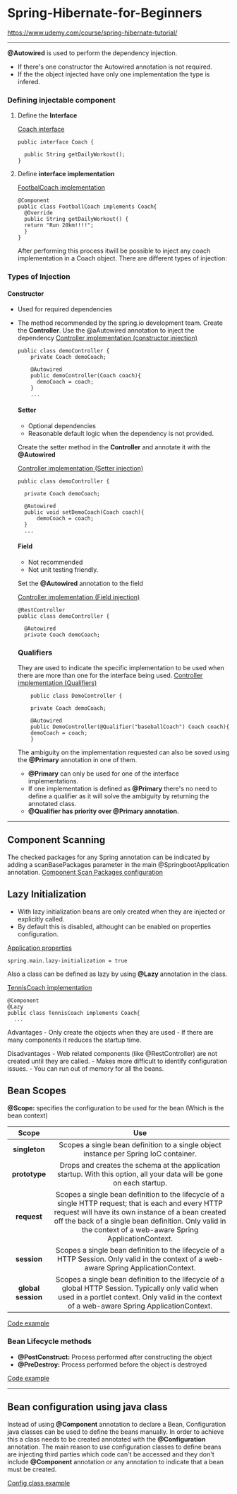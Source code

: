   # Spring-Hibernate-for-Beginners

https://www.udemy.com/course/spring-hibernate-tutorial/
____

**@Autowired** is used to perform the dependency injection.
- If there's one constructor the Autowired annotation is not required. 
- If the the object injected have only one implementation the type is infered.

### Defining injectable component

1. Define the **Interface**

   [Coach interface](https://github.com/carlosreyplanelles/Spring-Hibernate-for-Beginners/blob/main/02-spring-boot-spring-core/02-component-scanning/src/main/java/com/luv2code/springcoredemo/common/Coach.java)

   ```
   public interface Coach {

     public String getDailyWorkout();
   }
   ```

2. Define **interface implementation**

   [FootbalCoach implementation](src/main/java/com/luv2code/springcoredemo/common/FootballCoach.java)

   ```
   @Component
   public class FootballCoach implements Coach{
     @Override
     public String getDailyWorkout() {
     return "Run 20km!!!!";
     }
   }
   ```
   After performing this process itwill be possible to inject any coach implementation in a Coach object. There are different types of injection:
  ### Types of Injection
  #### Constructor
  - Used for required dependencies
  - The method recommended by the spring.io development team.
    Create the **Controller**. Use the @aAutowired annotation to inject the dependency
      [Controller implementation (constructor injection)](https://github.com/carlosreyplanelles/Spring-Hibernate-for-Beginners/blob/main/02-spring-boot-spring-core/02-component-scanning/src/main/java/com/luv2code/springcoredemo/rest/demoController.java)

      ```
      public class demoController {
          private Coach demoCoach;

          @Autowired
          public demoController(Coach coach){
            demoCoach = coach;
          }
          ...
      ```
    #### Setter
      - Optional dependencies
      - Reasonable default logic when the dependency is not provided.

      Create the setter method in the **Controller** and annotate it with the **@Autowired**

      [Controller implementation (Setter injection)](https://github.com/carlosreyplanelles/Spring-Hibernate-for-Beginners/blob/main/02-spring-boot-spring-core/03-setter-injection/src/main/java/com/luv2code/springcoredemo/rest/demoController.java)
      ```
      public class demoController {

        private Coach demoCoach;

        @Autowired
        public void setDemoCoach(Coach coach){
            demoCoach = coach;
        }
        ...
      ```

    #### Field 
      - Not recommended
      - Not unit testing friendly.

      Set the **@Autowired** annotation to the field

      [Controller implementation (Field injection)](https://github.com/carlosreyplanelles/Spring-Hibernate-for-Beginners/blob/main/02-spring-boot-spring-core/04-field-injection/src/main/java/com/luv2code/springcoredemo/rest/demoController.java)
      ```
      @RestController
      public class demoController {

        @Autowired
        private Coach demoCoach;
      ```
    ### Qualifiers

    They are used to indicate the specific implementation to be used when there are more than one for the interface being used. 
    [Controller implementation (Qualifiers)](https://github.com/carlosreyplanelles/Spring-Hibernate-for-Beginners/blob/main/02-spring-boot-spring-core/05-qualifiers/src/main/java/com/luv2code/springcoredemo/rest/DemoController.java)
    ```
        public class DemoController {

        private Coach demoCoach;

        @Autowired
        public DemoController(@Qualifier("baseballCoach") Coach coach){
        demoCoach = coach;
        }
    ```

    The ambiguity on the implementation requested can also be soved using the **@Primary** annotation in one of them.
    - **@Primary** can only be used for one of the interface implementations.
    - If one implementation is defined as **@Primary** there's no need to define a qualifier as it will solve the ambiguity by returning the annotated class.
    -  **@Qualifier has priority over @Primary annotation.**

____

## Component Scanning
The checked packages for any Spring annotation can be indicated by adding a scanBasePackages parameter in the main @SpringbootApplication annotation.
[Component Scan Packages configuration](https://github.com/carlosreyplanelles/Spring-Hibernate-for-Beginners/blob/main/02-spring-boot-spring-core/02-component-scanning/src/main/java/com/luv2code/springcoredemo/SpringcoredemoApplication.java)

## Lazy Initialization

  - With lazy initialization beans are only created when they are injected or explicitly called.
  - By default this is disabled, althought can be enabled on properties configuration.

  [Application properties](https://github.com/carlosreyplanelles/Spring-Hibernate-for-Beginners/blob/main/02-spring-boot-spring-core/07-Lazy/src/main/resources/application.properties)
  ```
  spring.main.lazy-initialization = true
  ```
  Also a class can be defined as lazy by using **@Lazy** annotation in the class.

  [TennisCoach implementation](https://github.com/carlosreyplanelles/Spring-Hibernate-for-Beginners/blob/main/02-spring-boot-spring-core/07-Lazy/src/main/java/com/luv2code/springcoredemo/common/TennisCoach.java)
  ```
  @Component
  @Lazy
  public class TennisCoach implements Coach{
    ...
  ```

  Advantages
    - Only create the objects when they are used
    - If there are many components it reduces the startup time.
  
  Disadvantages
    - Web related components (like @RestController) are not created until they are called.
    - Makes more difficult to identify configuration issues.
    - You can run out of memory for all the beans.

## Bean Scopes

  **@Scope:** specifies the configuration to be used for the bean (Which is the bean context)

| **Scope** | **Use** |
|:---:|:---:|
| **singleton** | Scopes a single bean definition to a single object instance per Spring IoC container. |
| **prototype** | Drops and creates the schema at the application startup. With this option, all your data will be gone on each startup. |
| **request** | Scopes a single bean definition to the lifecycle of a single HTTP request; that is each and every HTTP request will have its own instance of a bean created off the back of a single bean definition. Only valid in the context of a web-aware   Spring ApplicationContext.|
| **session** | Scopes a single bean definition to the lifecycle of a HTTP Session. Only valid in the context of a web-aware Spring ApplicationContext.|
| **global session** | Scopes a single bean definition to the lifecycle of a global HTTP Session. Typically only valid when used in a portlet context. Only valid in the context of a web-aware Spring ApplicationContext.|

  [Code example](https://github.com/carlosreyplanelles/Spring-Hibernate-for-Beginners/blob/main/02-spring-boot-spring-core/08-bean-scopes/src/main/java/com/luv2code/springcoredemo/common/BaseballCoach.java)

### Bean Lifecycle methods

- **@PostConstruct:** Process performed after constructing the object
- **@PreDestroy:** Process performed before the object is destroyed

[Code example](https://github.com/carlosreyplanelles/Spring-Hibernate-for-Beginners/blob/main/02-spring-boot-spring-core/09-bean-lifecycle/src/main/java/com/luv2code/springcoredemo/common/BaseballCoach.java)

____


## Bean configuration using java class

Instead of using **@Component** annotation to declare a Bean, Configuration java classes can be used to define the beans manually. In order to achieve this a class needs to be created annotated with the **@Configuration** annotation.
The main reason to use configuration classes to define beans are injecting third parties which code can't be accessed and they don't include **@Component** annotation or any annotation to indicate that a bean must be created.

[Config class example](https://github.com/carlosreyplanelles/Spring-Hibernate-for-Beginners/blob/main/02-spring-boot-spring-core/10-java-config-bean/src/main/java/com/luv2code/springcoredemo/config/SportConfig.java)
